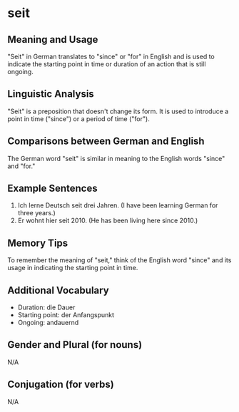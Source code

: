 # seit
## Meaning and Usage
"Seit" in German translates to "since" or "for" in English and is used to indicate the starting point in time or duration of an action that is still ongoing.

## Linguistic Analysis
"Seit" is a preposition that doesn't change its form. It is used to introduce a point in time ("since") or a period of time ("for"). 

## Comparisons between German and English
The German word "seit" is similar in meaning to the English words "since" and "for." 

## Example Sentences
1. Ich lerne Deutsch seit drei Jahren. (I have been learning German for three years.)
2. Er wohnt hier seit 2010. (He has been living here since 2010.)

## Memory Tips
To remember the meaning of "seit," think of the English word "since" and its usage in indicating the starting point in time.

## Additional Vocabulary
- Duration: die Dauer
- Starting point: der Anfangspunkt
- Ongoing: andauernd

## Gender and Plural (for nouns)
N/A

## Conjugation (for verbs)
N/A